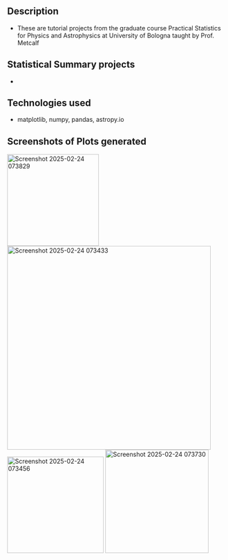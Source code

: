 ## Description
- These are tutorial projects from the graduate course Practical Statistics for Physics and Astrophysics at University of Bologna taught by Prof. Metcalf

## Statistical Summary projects
- 

## Technologies used
- matplotlib, numpy, pandas, astropy.io
  
## Screenshots of Plots generated

<img width="212" alt="Screenshot 2025-02-24 073829" src="https://github.com/user-attachments/assets/407a530a-2dfa-4a25-b010-493805dc240c" />
<img width="471" alt="Screenshot 2025-02-24 073433" src="https://github.com/user-attachments/assets/aa6bef9e-f80c-44f3-8d08-4e1b94b35145" />
<img width="223" alt="Screenshot 2025-02-24 073456" src="https://github.com/user-attachments/assets/c888e14d-cc1a-45b5-a0d5-855a074b9677" />
<img width="239" alt="Screenshot 2025-02-24 073730" src="https://github.com/user-attachments/assets/12f165a9-a3ae-48b0-8c13-360d870ae2c6" />
